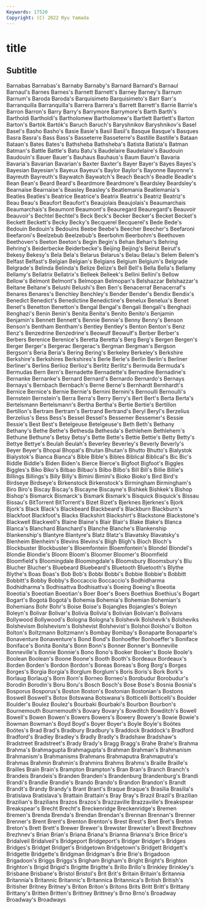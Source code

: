 ```yaml
---
Keywords: 17520
Copyright: (C) 2022 Ryu Yamada
---
```



# title

## Subtitle

Barnabas Barnabas's Barnaby Barnaby's Barnard Barnard's Barnaul Barnaul's Barnes Barnes's
Barnett Barnett's Barney Barney's Barnum Barnum's Baroda Baroda's Barquisimeto Barquisimeto's
Barr Barr's Barranquilla Barranquilla's Barrera Barrera's Barrett Barrett's Barrie Barrie's
Barron Barron's Barry Barry's Barrymore Barrymore's Barth Barth's Bartholdi Bartholdi's
Bartholomew Bartholomew's Bartlett Bartlett's Barton Barton's Bartók Bartók's Baruch Baruch's
Baryshnikov Baryshnikov's Basel Basel's Basho Basho's Basie Basie's Basil Basil's
Basque Basque's Basques Basra Basra's Bass Bass's Basseterre Basseterre's Bastille
Bastille's Bataan Bataan's Bates Bates's Bathsheba Bathsheba's Batista Batista's Batman
Batman's Battle Battle's Batu Batu's Baudelaire Baudelaire's Baudouin Baudouin's Bauer
Bauer's Bauhaus Bauhaus's Baum Baum's Bavaria Bavaria's Bavarian Bavarian's Baxter
Baxter's Bayer Bayer's Bayes Bayes's Bayesian Bayesian's Bayeux Bayeux's Baylor
Baylor's Bayonne Bayonne's Bayreuth Bayreuth's Baywatch Baywatch's Beach Beach's Beadle
Beadle's Bean Bean's Beard Beard's Beardmore Beardmore's Beardsley Beardsley's Bearnaise
Bearnaise's Beasley Beasley's Beatlemania Beatlemania's Beatles Beatles's Beatrice Beatrice's Beatrix
Beatrix's Beatriz Beatriz's Beau Beau's Beaufort Beaufort's Beaujolais Beaujolais's Beaumarchais
Beaumarchais's Beaumont Beaumont's Beauregard Beauregard's Beauvoir Beauvoir's Bechtel Bechtel's Beck
Beck's Becker Becker's Becket Becket's Beckett Beckett's Becky Becky's Becquerel
Becquerel's Bede Bede's Bedouin Bedouin's Bedouins Beebe Beebe's Beecher Beecher's
Beefaroni Beefaroni's Beelzebub Beelzebub's Beerbohm Beerbohm's Beethoven Beethoven's Beeton Beeton's
Begin Begin's Behan Behan's Behring Behring's Beiderbecke Beiderbecke's Beijing Beijing's
Beirut Beirut's Bekesy Bekesy's Bela Bela's Belarus Belarus's Belau Belau's
Belem Belem's Belfast Belfast's Belgian Belgian's Belgians Belgium Belgium's Belgrade
Belgrade's Belinda Belinda's Belize Belize's Bell Bell's Bella Bella's Bellamy
Bellamy's Bellatrix Bellatrix's Belleek Belleek's Bellini Bellini's Bellow Bellow's Belmont
Belmont's Belmopan Belmopan's Belshazzar Belshazzar's Beltane Beltane's Belushi Belushi's Ben
Ben's Benacerraf Benacerraf's Benares Benares's Benchley Benchley's Bender Bender's Bendix
Bendix's Benedict Benedict's Benedictine Benedictine's Benelux Benelux's Benet Benet's Benetton
Benetton's Bengal Bengal's Bengali Bengali's Benghazi Benghazi's Benin Benin's Benita
Benita's Benito Benito's Benjamin Benjamin's Bennett Bennett's Bennie Bennie's Benny
Benny's Benson Benson's Bentham Bentham's Bentley Bentley's Benton Benton's Benz
Benz's Benzedrine Benzedrine's Beowulf Beowulf's Berber Berber's Berbers Berenice Berenice's
Beretta Beretta's Berg Berg's Bergen Bergen's Berger Berger's Bergerac Bergerac's
Bergman Bergman's Bergson Bergson's Beria Beria's Bering Bering's Berkeley Berkeley's
Berkshire Berkshire's Berkshires Berkshires's Berle Berle's Berlin Berlin's Berliner Berliner's
Berlins Berlioz Berlioz's Berlitz Berlitz's Bermuda Bermuda's Bermudas Bern Bern's
Bernadette Bernadette's Bernadine Bernadine's Bernanke Bernanke's Bernard Bernard's Bernardo Bernardo's
Bernays Bernays's Bernbach Bernbach's Berne Berne's Bernhardt Bernhardt's Bernice Bernice's
Bernie Bernie's Bernini Bernini's Bernoulli Bernoulli's Bernstein Bernstein's Berra Berra's
Berry Berry's Bert Bert's Berta Berta's Bertelsmann Bertelsmann's Bertha Bertha's
Bertie Bertie's Bertillon Bertillon's Bertram Bertram's Bertrand Bertrand's Beryl Beryl's
Berzelius Berzelius's Bess Bess's Bessel Bessel's Bessemer Bessemer's Bessie Bessie's
Best Best's Betelgeuse Betelgeuse's Beth Beth's Bethany Bethany's Bethe Bethe's
Bethesda Bethesda's Bethlehem Bethlehem's Bethune Bethune's Betsy Betsy's Bette Bette's
Bettie Bettie's Betty Betty's Bettye Bettye's Beulah Beulah's Beverley Beverley's
Beverly Beverly's Beyer Beyer's Bhopal Bhopal's Bhutan Bhutan's Bhutto Bhutto's
Bialystok Bialystok's Bianca Bianca's Bible Bible's Bibles Biblical Biblical's Bic
Bic's Biddle Biddle's Biden Biden's Bierce Bierce's Bigfoot Bigfoot's Biggles
Biggles's Biko Biko's Bilbao Bilbao's Bilbo Bilbo's Bill Bill's Billie
Billie's Billings Billings's Billy Billy's Bimini Bimini's Bioko Bioko's Bird
Bird's Birdseye Birdseye's Birkenstock Birkenstock's Birmingham Birmingham's Biro Biro's Biscay
Biscay's Biscayne Biscayne's Bishkek Bishkek's Bishop Bishop's Bismarck Bismarck's Bismark
Bismark's Bisquick Bisquick's Bissau Bissau's BitTorrent BitTorrent's Bizet Bizet's Bjerknes
Bjerknes's Bjork Bjork's Black Black's Blackbeard Blackbeard's Blackburn Blackburn's Blackfoot
Blackfoot's Blacks Blackshirt Blackshirt's Blackstone Blackstone's Blackwell Blackwell's Blaine Blaine's
Blair Blair's Blake Blake's Blanca Blanca's Blanchard Blanchard's Blanche Blanche's
Blankenship Blankenship's Blantyre Blantyre's Blatz Blatz's Blavatsky Blavatsky's Blenheim Blenheim's
Blevins Blevins's Bligh Bligh's Bloch Bloch's Blockbuster Blockbuster's Bloemfontein Bloemfontein's
Blondel Blondel's Blondie Blondie's Bloom Bloom's Bloomer Bloomer's Bloomfield Bloomfield's
Bloomingdale Bloomingdale's Bloomsbury Bloomsbury's Blu Blucher Blucher's Bluebeard Bluebeard's Bluetooth
Bluetooth's Blythe Blythe's Boas Boas's Bob Bob's Bobbi Bobbi's Bobbie
Bobbie's Bobbitt Bobbitt's Bobby Bobby's Boccaccio Boccaccio's Bodhidharma Bodhidharma's Bodhisattva
Bodhisattva's Boeing Boeing's Boeotia Boeotia's Boeotian Boeotian's Boer Boer's Boers
Boethius Boethius's Bogart Bogart's Bogotá Bogotá's Bohemia Bohemia's Bohemian Bohemian's
Bohemians Bohr Bohr's Boise Boise's Bojangles Bojangles's Boleyn Boleyn's Bolivar
Bolivar's Bolivia Bolivia's Bolivian Bolivian's Bolivians Bollywood Bollywood's Bologna Bologna's
Bolshevik Bolshevik's Bolsheviks Bolshevism Bolshevism's Bolshevist Bolshevist's Bolshoi Bolshoi's Bolton
Bolton's Boltzmann Boltzmann's Bombay Bombay's Bonaparte Bonaparte's Bonaventure Bonaventure's Bond
Bond's Bonhoeffer Bonhoeffer's Boniface Boniface's Bonita Bonita's Bonn Bonn's Bonner
Bonner's Bonneville Bonneville's Bonnie Bonnie's Bono Bono's Booker Booker's Boole
Boole's Boolean Boolean's Boone Boone's Booth Booth's Bordeaux Bordeaux's Borden
Borden's Bordon Bordon's Boreas Boreas's Borg Borg's Borges Borges's Borgia
Borgia's Borglum Borglum's Boris Boris's Bork Bork's Borlaug Borlaug's Born
Born's Borneo Borneo's Borobudur Borobudur's Borodin Borodin's Boru Boru's Bosch
Bosch's Bose Bose's Bosnia Bosnia's Bosporus Bosporus's Boston Boston's Bostonian
Bostonian's Bostons Boswell Boswell's Botox Botswana Botswana's Botticelli Botticelli's Boulder
Boulder's Boulez Boulez's Bourbaki Bourbaki's Bourbon Bourbon's Bournemouth Bournemouth's Bovary
Bovary's Bowditch Bowditch's Bowell Bowell's Bowen Bowen's Bowers Bowers's Bowery
Bowery's Bowie Bowie's Bowman Bowman's Boyd Boyd's Boyer Boyer's Boyle
Boyle's Boötes Boötes's Brad Brad's Bradbury Bradbury's Braddock Braddock's Bradford
Bradford's Bradley Bradley's Bradly Bradly's Bradshaw Bradshaw's Bradstreet Bradstreet's Brady
Brady's Bragg Bragg's Brahe Brahe's Brahma Brahma's Brahmagupta Brahmagupta's Brahman
Brahman's Brahmanism Brahmanism's Brahmanisms Brahmans Brahmaputra Brahmaputra's Brahmas Brahmin Brahmin's
Brahmins Brahms Brahms's Braille Braille's Brailles Brain Brain's Brampton Brampton's
Bran Bran's Branch Branch's Brandeis Brandeis's Branden Branden's Brandenburg Brandenburg's
Brandi Brandi's Brandie Brandie's Brando Brando's Brandon Brandon's Brandt Brandt's
Brandy Brandy's Brant Brant's Braque Braque's Brasilia Brasilia's Bratislava Bratislava's
Brattain Brattain's Bray Bray's Brazil Brazil's Brazilian Brazilian's Brazilians Brazos
Brazos's Brazzaville Brazzaville's Breakspear Breakspear's Brecht Brecht's Breckenridge Breckenridge's Bremen
Bremen's Brenda Brenda's Brendan Brendan's Brennan Brennan's Brenner Brenner's Brent
Brent's Brenton Brenton's Brest Brest's Bret Bret's Breton Breton's Brett
Brett's Brewer Brewer's Brewster Brewster's Brexit Brezhnev Brezhnev's Brian Brian's
Briana Briana's Brianna Brianna's Brice Brice's Bridalveil Bridalveil's Bridgeport Bridgeport's
Bridger Bridger's Bridges Bridges's Bridget Bridget's Bridgetown Bridgetown's Bridgett Bridgett's
Bridgette Bridgette's Bridgman Bridgman's Brie Brie's Brigadoon Brigadoon's Briggs Briggs's
Brigham Brigham's Bright Bright's Brighton Brighton's Brigid Brigid's Brigitte Brigitte's
Brillo Brillo's Brinkley Brinkley's Brisbane Brisbane's Bristol Bristol's Brit Brit's
Britain Britain's Britannia Britannia's Britannic Britannic's Britannica Britannica's British British's
Britisher Britney Britney's Briton Briton's Britons Brits Britt Britt's Brittany
Brittany's Britten Britten's Brittney Brittney's Brno Brno's Broadway Broadway's Broadways
